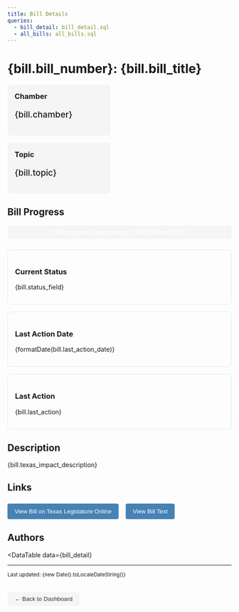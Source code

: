 ```yaml
---
title: Bill Details
queries:
  - bill_detail: bill_detail.sql
  - all_bills: all_bills.sql
---
```


<script>
  const bill = bill_detail[0];
  
  // Format the progress percentage for display
  const progressFormatted = (bill.progress_percentage * 100).toFixed(1) + '%';
  
  // Define color based on position
  const positionColor = bill.position === 'Support' ? '#2E8B57' : '#CD5C5C';
  
  // Format dates for better display
  const formatDate = (dateStr) => {
    if (!dateStr) return 'N/A';
    const date = new Date(dateStr);
    return date.toLocaleDateString('en-US', { 
      year: 'numeric', 
      month: 'long', 
      day: 'numeric' 
    });
  };
</script>

# {bill.bill_number}: {bill.bill_title}

<div style="display: flex; gap: 16px; margin-bottom: 24px; flex-wrap: wrap;">
  <div style="background-color: #f5f5f5; padding: 16px; border-radius: 8px; min-width: 200px;">
    <h3 style="margin-top: 0;">Chamber</h3>
    <p style="font-size: 1.2rem; font-weight: 500;">{bill.chamber}</p>
  </div>
  
  <div style="background-color: {positionColor}; color: white; padding: 16px; border-radius: 8px; min-width: 200px;">
    <h3 style="margin-top: 0;">Position</h3>
    <p style="font-size: 1.2rem; font-weight: 500;">{bill.position}</p>
  </div>
  
  <div style="background-color: #f5f5f5; padding: 16px; border-radius: 8px; min-width: 200px;">
    <h3 style="margin-top: 0;">Topic</h3>
    <p style="font-size: 1.2rem; font-weight: 500;">{bill.topic}</p>
  </div>
</div>

## Bill Progress

<div style="width: 100%; background-color: #f5f5f5; height: 30px; border-radius: 4px; margin: 16px 0;">
  <div style="width: {bill.progress_percentage * 100}%; height: 100%; background-color: {positionColor}; border-radius: 4px; display: flex; align-items: center; justify-content: center;">
    <span style="color: white; font-weight: 500;">{(bill.progress_percentage * 100).toFixed(1)}%</span>
  </div>
</div>

<div style="display: grid; grid-template-columns: repeat(auto-fill, minmax(300px, 1fr)); gap: 16px; margin: 24px 0;">
  <div style="border: 1px solid #e5e7eb; padding: 16px; border-radius: 8px;">
    <h3>Current Status</h3>
    <p>{bill.status_field}</p>
  </div>
  
  <div style="border: 1px solid #e5e7eb; padding: 16px; border-radius: 8px;">
    <h3>Last Action Date</h3>
    <p>{formatDate(bill.last_action_date)}</p>
  </div>
  
  <div style="border: 1px solid #e5e7eb; padding: 16px; border-radius: 8px;">
    <h3>Last Action</h3>
    <p>{bill.last_action}</p>
  </div>
</div>

## Description

<div class="texas-impact-description">
  {bill.texas_impact_description}
</div>

## Links

<div style="display: flex; gap: 16px; margin: 24px 0;">
  <a href={bill.url} target="_blank" style="text-decoration: none;">
    <button style="background-color: #4682B4; color: white; border: none; padding: 10px 16px; border-radius: 4px; cursor: pointer; font-weight: 500;">
      View Bill on Texas Legislature Online
    </button>
  </a>
  
  <a href={bill.bill_text_link} target="_blank" style="text-decoration: none;">
    <button style="background-color: #4682B4; color: white; border: none; padding: 10px 16px; border-radius: 4px; cursor: pointer; font-weight: 500;">
      View Bill Text
    </button>
  </a>
</div>

## Authors

<DataTable 
  data={bill_detail} 
>
  <Column id=authors title="Authors" />
  <Column id=sponsors title="Sponsors" />
  <Column id=coauthors title="Coauthors" />
  <Column id=cosponsors title="Cosponsors" />
</DataTable>

---

<small>Last updated: {new Date().toLocaleDateString()}</small>

<div style="margin-top: 32px;">
  <a href="/" style="text-decoration: none;">
    <button style="background-color: #f5f5f5; color: #333; border: none; padding: 8px 16px; border-radius: 4px; cursor: pointer; font-weight: 500;">
      ← Back to Dashboard
    </button>
  </a>
</div> 